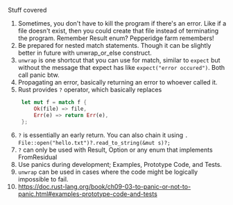Stuff covered  

1. Sometimes, you don't have to kill the program if there's an error. Like if a file doesn't exist, then you could create that file instead of terminating the program. Remember Result enum? Pepperidge farm remembers!
2. Be prepared for nested match statements. Though it can be slightly better in future with unwrap_or_else construct.
3. `unwrap` is one shortcut that you can use for match, similar to `expect` but without the message that expect has like `expect("error occured")`. Both call panic btw.
4. Propagating an error, basically returning an error to whoever called it. 
5. Rust provides `?` operator, which basically replaces
   ```rs
    let mut f = match f {
        Ok(file) => file,
        Err(e) => return Err(e),
    };
    ```
6. `?` is essentially an early return. You can also chain it using `.` `File::open("hello.txt")?.read_to_string(&mut s)?;`
7. `?` can only be used with Result, Option or any enum that implements FromResidual 
8. Use panics during development; Examples, Prototype Code, and Tests.
9. `unwrap` can be used in cases where the code might be logically impossible to fail.
10. https://doc.rust-lang.org/book/ch09-03-to-panic-or-not-to-panic.html#examples-prototype-code-and-tests